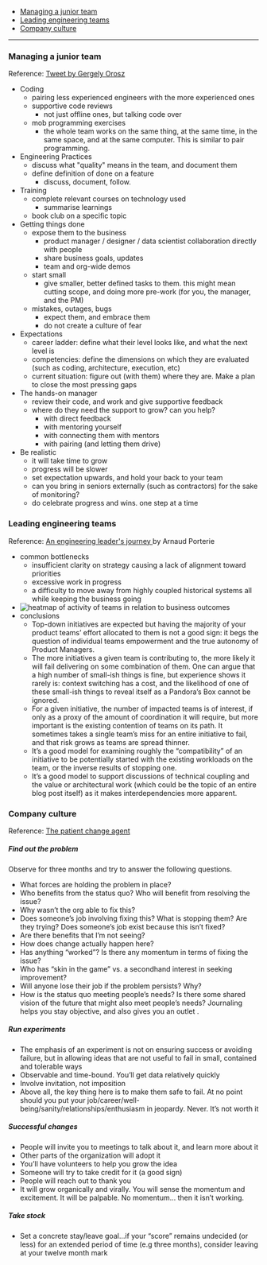 - [Managing a junior team](#managing-a-junior-team)
- [Leading engineering teams](#leading-engineering-teams)
- [Company culture](#company-culture)
____

### Managing a junior team

Reference: [Tweet by Gergely
Orosz](https://twitter.com/GergelyOrosz/status/1459183541682593794)

- Coding
  - pairing less experienced engineers with the more experienced ones
  - supportive code reviews
    - not just offline ones, but talking code over
  - mob programming exercises
    - the whole team works on the same thing, at the same time, in the same
      space, and at the same computer. This is similar to pair programming.
- Engineering Practices
  - discuss what "quality" means in the team, and document them
  - define definition of done on a feature
    - discuss, document, follow.
- Training
  - complete relevant courses on technology used
    - summarise learnings
  - book club on a specific topic
- Getting things done
  - expose them to the business
    - product manager / designer / data scientist collaboration directly with
      people
    - share business goals, updates
    - team and org-wide demos
  - start small
    - give smaller, better defined tasks to them. this might mean cutting scope,
      and doing more pre-work (for you, the manager, and the PM)
  - mistakes, outages, bugs
    - expect them, and embrace them
    - do not create a culture of fear
- Expectations
  - career ladder: define what their level looks like, and what the next level
    is
  - competencies: define the dimensions on which they are evaluated (such as
    coding, architecture, execution, etc)
  - current situation: figure out (with them) where they are. Make a plan to
    close the most pressing gaps
- The hands-on manager
  - review their code, and work and give supportive feedback
  - where do they need the support to grow? can you help?
    - with direct feedback
    - with mentoring yourself
    - with connecting them with mentors
    - with pairing (and letting them drive)
- Be realistic
  - it will take time to grow
  - progress will be slower
  - set expectation upwards, and hold your back to your team
  - can you bring in seniors externally (such as contractors) for the sake of
    monitoring?
  - do celebrate progress and wins. one step at a time

### Leading engineering teams

Reference: [An engineering leader's journey
](https://icecrime.net/life/technology/an-engineering-leader-journey/) by Arnaud
Porterie

- common bottlenecks
  - insufficient clarity on strategy causing a lack of alignment toward
    priorities
  - excessive work in progress
  - a difficulty to move away from highly coupled historical systems all while
    keeping the business going
- ![heatmap of activity of teams in relation to business
  outcomes](https://icecrime.net/images/2020-10-19-an-engineering-leader-journey/heatmap.jpg)
- conclusions
  - Top-down initiatives are expected but having the majority of your product
    teams’ effort allocated to them is not a good sign: it begs the question of
    individual teams empowerment and the true autonomy of Product Managers.
  - The more initiatives a given team is contributing to, the more likely it
    will fail delivering on some combination of them. One can argue that a high
    number of small-ish things is fine, but experience shows it rarely is:
    context switching has a cost, and the likelihood of one of these small-ish
    things to reveal itself as a Pandora’s Box cannot be ignored.
  - For a given initiative, the number of impacted teams is of interest, if only
    as a proxy of the amount of coordination it will require, but more important
    is the existing contention of teams on its path. It sometimes takes a single
    team’s miss for an entire initiative to fail, and that risk grows as teams
    are spread thinner.
  - It’s a good model for examining roughly the “compatibility” of an initiative
    to be potentially started with the existing workloads on the team, or the
    inverse results of stopping one.
  - It’s a good model to support discussions of technical coupling and the value
    or architectural work (which could be the topic of an entire blog post
    itself) as it makes interdependencies more apparent.

### Company culture

Reference: [The patient change
agent](https://cutle.fish/blog/the-patient-change-agent)

##### Find out the problem

Observe for three months and try to answer the following questions.

- What forces are holding the problem in place?
- Who benefits from the status quo? Who will benefit from resolving the issue?
- Why wasn’t the org able to fix this?
- Does someone’s job involving fixing this? What is stopping them? Are they
  trying? Does someone’s job exist because this isn’t fixed?
- Are there benefits that I’m not seeing?
- How does change actually happen here?
- Has anything “worked”? Is there any momentum in terms of fixing the issue?
- Who has “skin in the game” vs. a secondhand interest in seeking improvement?
- Will anyone lose their job if the problem persists? Why?
- How is the status quo meeting people’s needs? Is there some shared vision of
  the future that might also meet people’s needs? Journaling helps you stay
  objective, and also gives you an outlet .

##### Run experiments

- The emphasis of an experiment is not on ensuring success or avoiding failure,
  but in allowing ideas that are not useful to fail in small, contained and
  tolerable ways
- Observable and time-bound. You’ll get data relatively quickly
- Involve invitation, not imposition
- Above all, the key thing here is to make them safe to fail. At no point should
  you put your job/career/well-being/sanity/relationships/enthusiasm in
  jeopardy. Never. It’s not worth it

##### Successful changes

- People will invite you to meetings to talk about it, and learn more about it
- Other parts of the organization will adopt it
- You’ll have volunteers to help you grow the idea
- Someone will try to take credit for it (a good sign)
- People will reach out to thank you
- It will grow organically and virally. You will sense the momentum and
  excitement. It will be palpable. No momentum... then it isn’t working.

##### Take stock

- Set a concrete stay/leave goal…if your “score” remains undecided (or less) for
  an extended period of time (e.g three months), consider leaving at your twelve
  month mark
